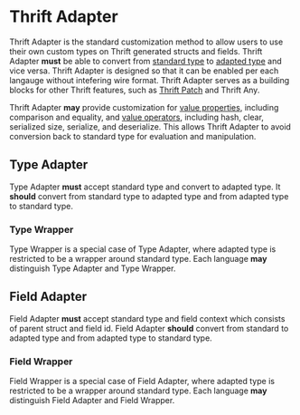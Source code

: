 # Thrift Adapter
Thrift Adapter is the standard customization method to allow users to use their own custom types on Thrift generated structs and fields. Thrift Adapter **must** be able to convert from [standard type](../../glossary/#kinds-of-types) to [adapted type](../../glossary/#kinds-of-types) and vice versa. Thrift Adapter is designed so that it can be enabled per each langauge without intefering wire format. Thrift Adapter serves as a building blocks for other Thrift features, such as [Thrift Patch](patch.md) and Thrift Any.

Thrift Adapter **may** provide customization for [value properties](value#properties), including comparison and equality, and [value operators](value#operators), including hash, clear, serialized size, serialize, and deserialize. This allows Thrift Adapter to avoid conversion back to standard type for evaluation and manipulation.

## Type Adapter
Type Adapter **must** accept standard type and convert to adapted type. It **should** convert from standard type to adapted type and from adapted type to standard type.

### Type Wrapper
Type Wrapper is a special case of Type Adapter, where adapted type is restricted to be a wrapper around standard type. Each language **may** distinguish Type Adapter and Type Wrapper.

## Field Adapter
Field Adapter **must** accept standard type and field context which consists of parent struct and field id. Field Adapter **should** convert from standard to adapted type and from adapted type to standard type.

### Field Wrapper
Field Wrapper is a special case of Field Adapter, where adapted type is restricted to be a wrapper around standard type. Each language **may** distinguish Field Adapter and Field Wrapper.

